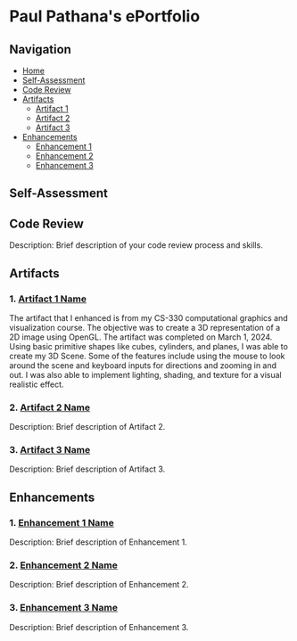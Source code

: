 # Paul Pathana's ePortfolio

## Navigation

- [Home](https://github.com/paulp89/ePortfolio/blob/main/README.md)
- [Self-Assessment](https://github.com/paulp89/ePortfolio/blob/main/README.md)
- [Code Review](https://github.com/paulp89/ePortfolio/blob/main/Code%20Review.md)
- [Artifacts](https://github.com/paulp89/ePortfolio/tree/main/Original%20Artifacts)
  - [Artifact 1](https://github.com/paulp89/ePortfolio/blob/main/Original%20Artifacts/Artifact1.md)
  - [Artifact 2](https://github.com/paulp89/ePortfolio/blob/main/Original%20Artifacts/Artifact2.md)
  - [Artifact 3](https://github.com/paulp89/ePortfolio/blob/main/Original%20Artifacts/Artifact3.md)
- [Enhancements](https://github.com/paulp89/ePortfolio/tree/main/Enhancement)
  - [Enhancement 1](https://github.com/paulp89/ePortfolio/blob/main/Enhancement/Enhancement1.md)
  - [Enhancement 2](https://github.com/paulp89/ePortfolio/blob/main/Enhancement/Enhancement2.md)
  - [Enhancement 3](https://github.com/paulp89/ePortfolio/blob/main/Enhancement/Enhancement3.md)

## Self-Assessment


## Code Review
Description: Brief description of your code review process and skills.

## Artifacts

### 1. [Artifact 1 Name](https://github.com/paulp89/ePortfolio/blob/main/Original%20Artifacts/Artifact1.md)
  The artifact that I enhanced is from my CS-330 computational graphics and visualization course. The objective was to create a 3D representation of a 2D image using OpenGL.  The artifact was completed on March 1, 2024.  Using basic primitive shapes like cubes, cylinders, and planes, I was able to create my 3D Scene.  Some of the features include using the mouse to look around the scene and keyboard inputs for directions and zooming in and out.  I was also able to implement lighting, shading, and texture for a visual realistic effect.  

### 2. [Artifact 2 Name](https://github.com/paulp89/ePortfolio/blob/main/Original%20Artifacts/Artifact2.md)
Description: Brief description of Artifact 2.

### 3. [Artifact 3 Name](https://github.com/paulp89/ePortfolio/blob/main/Original%20Artifacts/Artifact3.md)
Description: Brief description of Artifact 3.

## Enhancements

### 1. [Enhancement 1 Name](https://github.com/paulp89/ePortfolio/blob/main/Enhancement/Enhancement1.md)
Description: Brief description of Enhancement 1.

### 2. [Enhancement 2 Name](https://github.com/paulp89/ePortfolio/blob/main/Enhancement/Enhancement2.md)
Description: Brief description of Enhancement 2.

### 3. [Enhancement 3 Name](https://github.com/paulp89/ePortfolio/blob/main/Enhancement/Enhancement3.md)
Description: Brief description of Enhancement 3.
